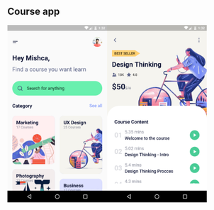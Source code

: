 ## Course app
<img src="./screenshots/screenshot-2020-10-10_16.32.28.991.png" align="left" height="400">
<img src="./screenshots/screenshot-2020-10-10_16.32.39.803.png" align="left" height="400">
